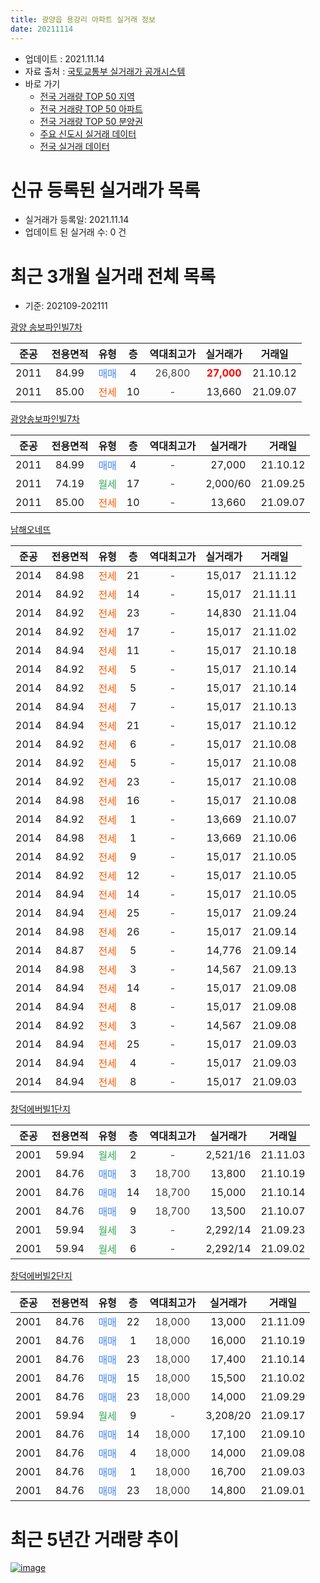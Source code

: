 ```yaml
---
title: 광양읍 용강리 아파트 실거래 정보
date: 20211114
---
```


* 업데이트 : 2021.11.14
* 자료 출처 : [국토교통부 실거래가 공개시스템](http://rt.molit.go.kr)
* 바로 가기
    * [전국 거래량 TOP 50 지역](https://apt-info.github.io/apt-trade-info/tr)
    * [전국 거래량 TOP 50 아파트](https://apt-info.github.io/apt-trade-info/ta)
    * [전국 거래량 TOP 50 분양권](https://apt-info.github.io/apt-trade-info/tb)
    * [주요 신도시 실거래 데이터](https://apt-info.github.io/apt-trade-info/newtown)
    * [전국 실거래 데이터](https://apt-info.github.io/apt-trade-info/all)



<script async src="https://pagead2.googlesyndication.com/pagead/js/adsbygoogle.js"></script>
<!-- 기본광고 -->
<ins class="adsbygoogle"
     style="display:block"
     data-ad-client="ca-pub-1142216861245946"
     data-ad-slot="4805727019"
     data-ad-format="auto"
     data-full-width-responsive="true"></ins>
<script>
     (adsbygoogle = window.adsbygoogle || []).push({});
</script>


# 신규 등록된 실거래가 목록

* 실거래가 등록일: 2021.11.14
* 업데이트 된 실거래 수: 0 건




<script async src="https://pagead2.googlesyndication.com/pagead/js/adsbygoogle.js"></script>
<!-- 기본광고 -->
<ins class="adsbygoogle"
     style="display:block"
     data-ad-client="ca-pub-1142216861245946"
     data-ad-slot="4805727019"
     data-ad-format="auto"
     data-full-width-responsive="true"></ins>
<script>
     (adsbygoogle = window.adsbygoogle || []).push({});
</script>


# 최근 3개월 실거래 전체 목록
* 기준: 202109-202111


[광양 송보파인빌7차](https://search.naver.com/search.naver?query=%EA%B4%91%EC%96%91+%EC%86%A1%EB%B3%B4%ED%8C%8C%EC%9D%B8%EB%B9%8C7%EC%B0%A8)

|준공|전용면적|유형|층|역대최고가|실거래가|거래일|
|:---:|:---:|:---:|:---:|:---:|:---:|:---:|
|2011|84.99|<span style="color:#4285F3">매매</span>|4|<span style="color:#444444">26,800</span>|<b><span style="color:#FF0000">27,000</span></b>|21.10.12|
|2011|85.00|<span style="color:#FF5A00">전세</span>|10|<span style="color:#444444">-</span>|13,660|21.09.07|

[광양송보파인빌7차](https://search.naver.com/search.naver?query=%EA%B4%91%EC%96%91%EC%86%A1%EB%B3%B4%ED%8C%8C%EC%9D%B8%EB%B9%8C7%EC%B0%A8)

|준공|전용면적|유형|층|역대최고가|실거래가|거래일|
|:---:|:---:|:---:|:---:|:---:|:---:|:---:|
|2011|84.99|<span style="color:#4285F3">매매</span>|4|<span style="color:#444444">-</span>|27,000|21.10.12|
|2011|74.19|<span style="color:#34A853">월세</span>|17|<span style="color:#444444">-</span>|2,000/60|21.09.25|
|2011|85.00|<span style="color:#FF5A00">전세</span>|10|<span style="color:#444444">-</span>|13,660|21.09.07|

[남해오네뜨](https://search.naver.com/search.naver?query=%EB%82%A8%ED%95%B4%EC%98%A4%EB%84%A4%EB%9C%A8)

|준공|전용면적|유형|층|역대최고가|실거래가|거래일|
|:---:|:---:|:---:|:---:|:---:|:---:|:---:|
|2014|84.98|<span style="color:#FF5A00">전세</span>|21|<span style="color:#444444">-</span>|15,017|21.11.12|
|2014|84.92|<span style="color:#FF5A00">전세</span>|14|<span style="color:#444444">-</span>|15,017|21.11.11|
|2014|84.92|<span style="color:#FF5A00">전세</span>|23|<span style="color:#444444">-</span>|14,830|21.11.04|
|2014|84.92|<span style="color:#FF5A00">전세</span>|17|<span style="color:#444444">-</span>|15,017|21.11.02|
|2014|84.94|<span style="color:#FF5A00">전세</span>|11|<span style="color:#444444">-</span>|15,017|21.10.18|
|2014|84.92|<span style="color:#FF5A00">전세</span>|5|<span style="color:#444444">-</span>|15,017|21.10.14|
|2014|84.92|<span style="color:#FF5A00">전세</span>|5|<span style="color:#444444">-</span>|15,017|21.10.14|
|2014|84.94|<span style="color:#FF5A00">전세</span>|7|<span style="color:#444444">-</span>|15,017|21.10.13|
|2014|84.94|<span style="color:#FF5A00">전세</span>|21|<span style="color:#444444">-</span>|15,017|21.10.12|
|2014|84.92|<span style="color:#FF5A00">전세</span>|6|<span style="color:#444444">-</span>|15,017|21.10.08|
|2014|84.92|<span style="color:#FF5A00">전세</span>|5|<span style="color:#444444">-</span>|15,017|21.10.08|
|2014|84.92|<span style="color:#FF5A00">전세</span>|23|<span style="color:#444444">-</span>|15,017|21.10.08|
|2014|84.98|<span style="color:#FF5A00">전세</span>|16|<span style="color:#444444">-</span>|15,017|21.10.08|
|2014|84.92|<span style="color:#FF5A00">전세</span>|1|<span style="color:#444444">-</span>|13,669|21.10.07|
|2014|84.98|<span style="color:#FF5A00">전세</span>|1|<span style="color:#444444">-</span>|13,669|21.10.06|
|2014|84.92|<span style="color:#FF5A00">전세</span>|9|<span style="color:#444444">-</span>|15,017|21.10.05|
|2014|84.92|<span style="color:#FF5A00">전세</span>|12|<span style="color:#444444">-</span>|15,017|21.10.05|
|2014|84.94|<span style="color:#FF5A00">전세</span>|14|<span style="color:#444444">-</span>|15,017|21.10.05|
|2014|84.94|<span style="color:#FF5A00">전세</span>|25|<span style="color:#444444">-</span>|15,017|21.09.24|
|2014|84.98|<span style="color:#FF5A00">전세</span>|26|<span style="color:#444444">-</span>|15,017|21.09.14|
|2014|84.87|<span style="color:#FF5A00">전세</span>|5|<span style="color:#444444">-</span>|14,776|21.09.14|
|2014|84.98|<span style="color:#FF5A00">전세</span>|3|<span style="color:#444444">-</span>|14,567|21.09.13|
|2014|84.94|<span style="color:#FF5A00">전세</span>|14|<span style="color:#444444">-</span>|15,017|21.09.08|
|2014|84.94|<span style="color:#FF5A00">전세</span>|8|<span style="color:#444444">-</span>|15,017|21.09.08|
|2014|84.92|<span style="color:#FF5A00">전세</span>|3|<span style="color:#444444">-</span>|14,567|21.09.08|
|2014|84.94|<span style="color:#FF5A00">전세</span>|25|<span style="color:#444444">-</span>|15,017|21.09.03|
|2014|84.94|<span style="color:#FF5A00">전세</span>|4|<span style="color:#444444">-</span>|15,017|21.09.03|
|2014|84.94|<span style="color:#FF5A00">전세</span>|8|<span style="color:#444444">-</span>|15,017|21.09.03|

[창덕에버빌1단지](https://search.naver.com/search.naver?query=%EC%B0%BD%EB%8D%95%EC%97%90%EB%B2%84%EB%B9%8C1%EB%8B%A8%EC%A7%80)

|준공|전용면적|유형|층|역대최고가|실거래가|거래일|
|:---:|:---:|:---:|:---:|:---:|:---:|:---:|
|2001|59.94|<span style="color:#34A853">월세</span>|2|<span style="color:#444444">-</span>|2,521/16|21.11.03|
|2001|84.76|<span style="color:#4285F3">매매</span>|3|<span style="color:#444444">18,700</span>|13,800|21.10.19|
|2001|84.76|<span style="color:#4285F3">매매</span>|14|<span style="color:#444444">18,700</span>|15,000|21.10.14|
|2001|84.76|<span style="color:#4285F3">매매</span>|9|<span style="color:#444444">18,700</span>|13,500|21.10.07|
|2001|59.94|<span style="color:#34A853">월세</span>|3|<span style="color:#444444">-</span>|2,292/14|21.09.23|
|2001|59.94|<span style="color:#34A853">월세</span>|6|<span style="color:#444444">-</span>|2,292/14|21.09.02|

[창덕에버빌2단지](https://search.naver.com/search.naver?query=%EC%B0%BD%EB%8D%95%EC%97%90%EB%B2%84%EB%B9%8C2%EB%8B%A8%EC%A7%80)

|준공|전용면적|유형|층|역대최고가|실거래가|거래일|
|:---:|:---:|:---:|:---:|:---:|:---:|:---:|
|2001|84.76|<span style="color:#4285F3">매매</span>|22|<span style="color:#444444">18,000</span>|13,000|21.11.09|
|2001|84.76|<span style="color:#4285F3">매매</span>|1|<span style="color:#444444">18,000</span>|16,000|21.10.19|
|2001|84.76|<span style="color:#4285F3">매매</span>|23|<span style="color:#444444">18,000</span>|17,400|21.10.14|
|2001|84.76|<span style="color:#4285F3">매매</span>|15|<span style="color:#444444">18,000</span>|15,500|21.10.02|
|2001|84.76|<span style="color:#4285F3">매매</span>|23|<span style="color:#444444">18,000</span>|14,000|21.09.29|
|2001|59.94|<span style="color:#34A853">월세</span>|9|<span style="color:#444444">-</span>|3,208/20|21.09.17|
|2001|84.76|<span style="color:#4285F3">매매</span>|14|<span style="color:#444444">18,000</span>|17,100|21.09.10|
|2001|84.76|<span style="color:#4285F3">매매</span>|4|<span style="color:#444444">18,000</span>|14,000|21.09.08|
|2001|84.76|<span style="color:#4285F3">매매</span>|1|<span style="color:#444444">18,000</span>|16,700|21.09.03|
|2001|84.76|<span style="color:#4285F3">매매</span>|23|<span style="color:#444444">18,000</span>|14,800|21.09.01|



<script async src="https://pagead2.googlesyndication.com/pagead/js/adsbygoogle.js"></script>
<!-- 기본광고 -->
<ins class="adsbygoogle"
     style="display:block"
     data-ad-client="ca-pub-1142216861245946"
     data-ad-slot="4805727019"
     data-ad-format="auto"
     data-full-width-responsive="true"></ins>
<script>
     (adsbygoogle = window.adsbygoogle || []).push({});
</script>


# 최근 5년간 거래량 추이


<div style="width:100%;">
    <canvas id="deal_progress" height="200"></canvas>
</div>

<script>
new Chart(document.getElementById("deal_progress"), {
    type: 'line',
    data: {
        labels: ['16.01','16.02','16.03','16.04','16.05','16.06','16.07','16.08','16.09','16.10','16.11','16.12','17.01','17.02','17.03','17.04','17.05','17.06','17.07','17.08','17.09','17.10','17.11','17.12','18.01','18.02','18.03','18.04','18.05','18.06','18.07','18.08','18.09','18.10','18.11','18.12','19.01','19.02','19.03','19.04','19.05','19.06','19.07','19.08','19.09','19.10','19.11','19.12','20.01','20.02','20.03','20.04','20.05','20.06','20.07','20.08','20.09','20.10','20.11','20.12','21.01','21.02','21.03','21.04','21.05','21.06','21.07','21.08','21.09','21.10','21.11'],
        datasets: [{
            label: '매매/분양권',
            data: [6,9,3,23,7,4,8,11,7,12,9,3,9,8,6,6,11,8,7,7,114,8,8,8,2,23,5,14,8,7,14,6,8,11,6,11,12,9,3,5,10,5,5,6,4,12,9,6,9,10,89,24,19,27,11,8,11,6,3,5,5,10,3,7,7,6,4,1,5,8,1],
            borderColor: "rgba(66, 133, 243, 1)",
            backgroundColor: "rgba(66, 133, 243, 0.05)",
            borderWidth: 1,
            pointRadius: 0,
            fill: false,
            lineTension: 0
        },{
            label: '전/월세',
            data: [76,424,46,72,114,36,33,36,21,19,28,22,26,463,42,70,159,33,21,18,29,138,366,11,32,448,43,351,59,16,30,31,19,21,45,30,109,392,41,139,123,96,77,138,41,23,26,24,18,434,72,20,157,31,25,40,21,20,21,22,26,410,14,10,16,16,16,16,16,14,5],
            borderColor: "rgba(255, 90, 0, 1)",
            backgroundColor: "rgba(255, 90, 0, 0.05)",
            borderWidth: 1,
            pointRadius: 0,
            fill: false,
            lineTension: 0
        },{
            label: '합계',
            data: [82,433,49,95,121,40,41,47,28,31,37,25,35,471,48,76,170,41,28,25,143,146,374,19,34,471,48,365,67,23,44,37,27,32,51,41,121,401,44,144,133,101,82,144,45,35,35,30,27,444,161,44,176,58,36,48,32,26,24,27,31,420,17,17,23,22,20,17,21,22,6],
            borderColor: "rgba(0, 0, 0, 1)",
            backgroundColor: "rgba(0, 0, 0, 0.03)",
            borderWidth: 0.1,
            pointRadius: 0,
            fill: true,
            lineTension: 0
        }
        ]
    },
    options: {
        responsive: true,
        title: {
            display: false
        },
        tooltips: {
            mode: 'index',
            intersect: false
        },
        hover: {
            mode: 'nearest',
            intersect: true
        },
        scales: {
            xAxes: [{
                display: true,
                scaleLabel: {
                    display: true,
                    labelString: '년/월'
                }
            }],
            yAxes: [{
                display: true,
                ticks: {
                    suggestedMin: 0,
                },
                scaleLabel: {
                    display: true,
                    labelString: '실거래 수'
                }
            }]
        }
    }
});

</script>


[![image](https://apt-info.github.io/images/2020-01-03-apt-trade-info/1024x500.png)](https://play.google.com/store/apps/details?id=com.aptinfo.apttradeinfo)

